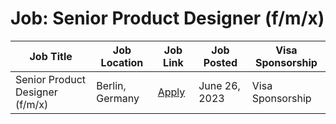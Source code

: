 # Job: Senior Product Designer (f/m/x)

| Job Title | Job Location | Job Link | Job Posted | Visa Sponsorship |
| --- | --- | --- | --- | --- |
| Senior Product Designer (f/m/x) | Berlin, Germany | [Apply](https://apply.workable.com/gigs/j/85BA5D2BC7/) | June 26, 2023 | Visa Sponsorship |
